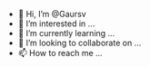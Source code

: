 - 👋 Hi, I’m @Gaursv
- 👀 I’m interested in ...
- 🌱 I’m currently learning ...
- 💞️ I’m looking to collaborate on ...
- 📫 How to reach me ...

<!---
Gaursv/Gaursv is a ✨ special ✨ repository because its `README.md` (this file) appears on your GitHub profile.
You can click the Preview link to take a look at your changes.
--->
